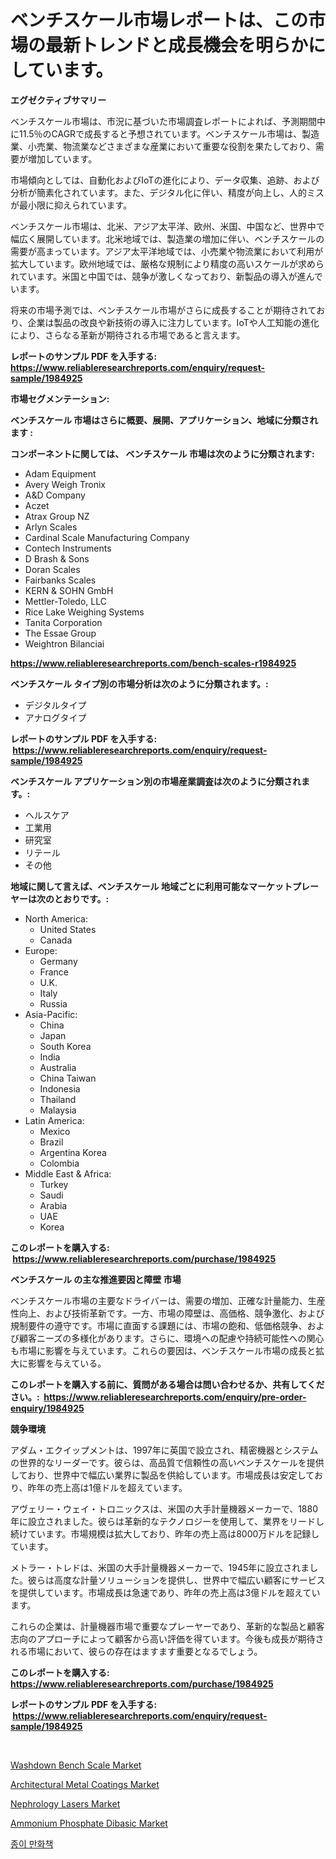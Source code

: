 <p><h1>ベンチスケール市場レポートは、この市場の最新トレンドと成長機会を明らかにしています。</h1></p><p><strong>エグゼクティブサマリー</strong></p>
<p><p>ベンチスケール市場は、市況に基づいた市場調査レポートによれば、予測期間中に11.5％のCAGRで成長すると予想されています。ベンチスケール市場は、製造業、小売業、物流業などさまざまな産業において重要な役割を果たしており、需要が増加しています。</p><p>市場傾向としては、自動化およびIoTの進化により、データ収集、追跡、および分析が簡素化されています。また、デジタル化に伴い、精度が向上し、人的ミスが最小限に抑えられています。</p><p>ベンチスケール市場は、北米、アジア太平洋、欧州、米国、中国など、世界中で幅広く展開しています。北米地域では、製造業の増加に伴い、ベンチスケールの需要が高まっています。アジア太平洋地域では、小売業や物流業において利用が拡大しています。欧州地域では、厳格な規制により精度の高いスケールが求められています。米国と中国では、競争が激しくなっており、新製品の導入が進んでいます。</p><p>将来の市場予測では、ベンチスケール市場がさらに成長することが期待されており、企業は製品の改良や新技術の導入に注力しています。IoTや人工知能の進化により、さらなる革新が期待される市場であると言えます。</p></p>
<p><strong>レポートのサンプル PDF を入手する: <a href="https://www.reliableresearchreports.com/enquiry/request-sample/1984925">https://www.reliableresearchreports.com/enquiry/request-sample/1984925</a></strong></p>
<p><strong>市場セグメンテーション:</strong></p>
<p><strong> ベンチスケール 市場はさらに概要、展開、アプリケーション、地域に分類されます :</strong></p>
<p><strong>コンポーネントに関しては、 ベンチスケール 市場は次のように分類されます: &nbsp;</strong></p>
<p><ul><li>Adam Equipment</li><li>Avery Weigh Tronix</li><li>A&D Company</li><li>Aczet</li><li>Atrax Group NZ</li><li>Arlyn Scales</li><li>Cardinal Scale Manufacturing Company</li><li>Contech Instruments</li><li>D Brash & Sons</li><li>Doran Scales</li><li>Fairbanks Scales</li><li>KERN & SOHN GmbH</li><li>Mettler-Toledo, LLC</li><li>Rice Lake Weighing Systems</li><li>Tanita Corporation</li><li>The Essae Group</li><li>Weightron Bilanciai</li></ul></p>
<p><strong><a href="https://www.reliableresearchreports.com/bench-scales-r1984925">https://www.reliableresearchreports.com/bench-scales-r1984925</a></strong></p>
<p><strong> ベンチスケール タイプ別の市場分析は次のように分類されます。:</strong></p>
<p><ul><li>デジタルタイプ</li><li>アナログタイプ</li></ul></p>
<p><strong>レポートのサンプル PDF を入手する: &nbsp;<a href="https://www.reliableresearchreports.com/enquiry/request-sample/1984925">https://www.reliableresearchreports.com/enquiry/request-sample/1984925</a></strong></p>
<p><strong> ベンチスケール アプリケーション別の市場産業調査は次のように分類されます。:</strong></p>
<p><ul><li>ヘルスケア</li><li>工業用</li><li>研究室</li><li>リテール</li><li>その他</li></ul></p>
<p><strong>地域に関して言えば、ベンチスケール 地域ごとに利用可能なマーケットプレーヤーは次のとおりです。:</strong></p>
<p><ul>
    <li>
        North America:
        <ul>
            <li>United States</li>
            <li>Canada</li>
        </ul>
    </li>
    <li>
        Europe:
        <ul>
            <li>Germany</li>
            <li>France</li>
            <li>U.K.</li>
            <li>Italy</li>
            <li>Russia</li>
        </ul>
    </li>
    <li>
        Asia-Pacific:
        <ul>
            <li>China</li>
            <li>Japan</li>
            <li>South Korea</li>
            <li>India</li>
            <li>Australia</li>
            <li>China Taiwan</li>
            <li>Indonesia</li>
            <li>Thailand</li>
            <li>Malaysia</li>
        </ul>
    </li>
    <li>
        Latin America:
        <ul>
            <li>Mexico</li>
            <li>Brazil</li>
            <li>Argentina Korea</li>
            <li>Colombia</li>
        </ul>
    </li>
    <li>
        Middle East & Africa:
        <ul>
            <li>Turkey</li>
            <li>Saudi</li>
            <li>Arabia</li>
            <li>UAE</li>
            <li>Korea</li>
        </ul>
    </li>
    </ul></p>
<p><strong>このレポートを購入する: &nbsp;<a href="https://www.reliableresearchreports.com/purchase/1984925">https://www.reliableresearchreports.com/purchase/1984925</a></strong></p>
<p><strong>ベンチスケール の主な推進要因と障壁 市場</strong></p>
<p><p>ベンチスケール市場の主要なドライバーは、需要の増加、正確な計量能力、生産性向上、および技術革新です。一方、市場の障壁は、高価格、競争激化、および規制要件の遵守です。市場に直面する課題には、市場の飽和、低価格競争、および顧客ニーズの多様化があります。さらに、環境への配慮や持続可能性への関心も市場に影響を与えています。これらの要因は、ベンチスケール市場の成長と拡大に影響を与えている。</p></p>
<p><strong>このレポートを購入する前に、質問がある場合は問い合わせるか、共有してください。:&nbsp; <a href="https://www.reliableresearchreports.com/enquiry/pre-order-enquiry/1984925">https://www.reliableresearchreports.com/enquiry/pre-order-enquiry/1984925</a></strong></p>
<p><strong>競争環境</strong></p>
<p><p>アダム・エクイップメントは、1997年に英国で設立され、精密機器とシステムの世界的なリーダーです。彼らは、高品質で信頼性の高いベンチスケールを提供しており、世界中で幅広い業界に製品を供給しています。市場成長は安定しており、昨年の売上高は1億ドルを超えています。</p><p>アヴェリー・ウェイ・トロニックスは、米国の大手計量機器メーカーで、1880年に設立されました。彼らは革新的なテクノロジーを使用して、業界をリードし続けています。市場規模は拡大しており、昨年の売上高は8000万ドルを記録しています。</p><p>メトラー・トレドは、米国の大手計量機器メーカーで、1945年に設立されました。彼らは高度な計量ソリューションを提供し、世界中で幅広い顧客にサービスを提供しています。市場成長は急速であり、昨年の売上高は3億ドルを超えています。</p><p>これらの企業は、計量機器市場で重要なプレーヤーであり、革新的な製品と顧客志向のアプローチによって顧客から高い評価を得ています。今後も成長が期待される市場において、彼らの存在はますます重要となるでしょう。</p></p>
<p><strong>このレポートを購入する: &nbsp; <a href="https://www.reliableresearchreports.com/purchase/1984925">https://www.reliableresearchreports.com/purchase/1984925</a></strong></p>
<p><strong>レポートのサンプル PDF を入手する: &nbsp;<a href="https://www.reliableresearchreports.com/enquiry/request-sample/1984925">https://www.reliableresearchreports.com/enquiry/request-sample/1984925</a></strong><strong></strong></p>
<p>&nbsp;</p>
<p><p><a href="https://view.publitas.com/reportprime-1/washdown-bench-scale-market-analysis-its-cagr-market-segmentation-and-global-industry-overview/">Washdown Bench Scale Market</a></p><p><a href="https://issuu.com/reportprime-2/docs/architectural-metal-coatings-market-size-2030.pptx">Architectural Metal Coatings Market</a></p><p><a href="https://scarlet-rocket-c63.notion.site/Nephrology-Lasers-Market-Analysis-and-Sze-Forecasted-for-period-from-2024-to-2031-bbc299c0a8234537afa05f9f7417b214">Nephrology Lasers Market</a></p><p><a href="https://issuu.com/reportprime-2/docs/ammonium-phosphate-dibasic-market-size-2030.pptx">Ammonium Phosphate Dibasic Market</a></p><p><a href="https://github.com/idcefvhkdut6/Market-Research-Report-List-1/blob/main/106199830110.md">종이 만화책</a></p></p>